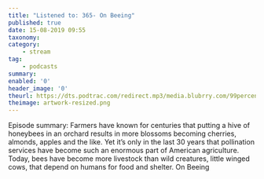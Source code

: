```yaml
---
title: "Listened to: 365- On Beeing"
published: true
date: 15-08-2019 09:55
taxonomy:
category:
	- stream
tag:
	- podcasts
summary:
enabled: '0'
header_image: '0'
theurl: https://dts.podtrac.com/redirect.mp3/media.blubrry.com/99percentinvisible/dovetail.prxu.org/96/c22e3999-d997-482a-8dd2-cd1050fc5713/365_On_Beeing_pt01.mp3
theimage: artwork-resized.png
--- 
```

Episode summary: Farmers have known for centuries that putting a hive of honeybees in an orchard results in more blossoms becoming cherries, almonds, apples and the like. Yet it’s only in the last 30 years that pollination services have become such an enormous part of American agriculture. Today, bees have become more livestock than wild creatures, little winged cows, that depend on humans for food and shelter. On Beeing

